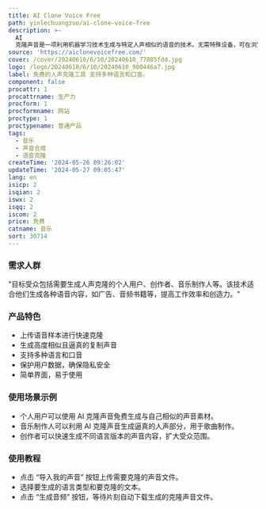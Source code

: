 ```yaml
---
title: AI Clone Voice Free
path: yinlechuangzuo/ai-clone-voice-free
description: >-
  AI
  克隆声音是一项利用机器学习技术生成与特定人声相似的语音的技术。无需特殊设备，可在浏览器中快速生成高质量的克隆声音。价格分为免费基础服务和付费高级服务，提供更多的声音定制选项。
source: 'https://aiclonevoicefree.com/'
cover: /cover/20240610/6/10/20240610_77085fdd.jpg
logo: /logo/20240610/6/10/20240610_980446a7.jpg
label: 免费的人声克隆工具 支持多种语言和口音。
component: false
procattr: 1
procattrname: 生产力
procform: 1
procformname: 网站
proctype: 1
proctypename: 普通产品
tags:
  - 音乐
  - 声音合成
  - 语音克隆
createTime: '2024-05-26 09:26:02'
updateTime: '2024-05-27 09:05:47'
lang: en
isicp: 2
isqian: 2
iswx: 2
isqq: 2
iscom: 2
price: 免费
catname: 音乐
sort: 30714
---
```




### 需求人群
"目标受众包括需要生成人声克隆的个人用户、创作者、音乐制作人等。该技术适合他们生成各种语音内容，如广告、音频书籍等，提高工作效率和创造力。"

### 产品特色
* 上传语音样本进行快速克隆
* 生成高度相似且逼真的复制声音
* 支持多种语言和口音
* 保护用户数据，确保隐私安全
* 简单界面，易于使用

### 使用场景示例
* 个人用户可以使用 AI 克隆声音免费生成与自己相似的声音素材。
* 音乐制作人可以利用 AI 克隆声音生成逼真的人声部分，用于歌曲制作。
* 创作者可以快速生成不同语言版本的声音内容，扩大受众范围。

### 使用教程
* 点击 “导入我的声音” 按钮上传需要克隆的声音文件。
* 选择要生成的语言类型和要克隆的文本。
* 点击 “生成音频” 按钮，等待片刻自动下载生成的克隆声音文件。

  
